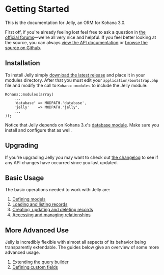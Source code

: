# Getting Started

This is the documentation for Jelly, an ORM for Kohana 3.0.

First off, if you're already feeling lost feel free to ask a question in [the official forums](http://dev.kohanaframework.org/projects/jelly/boards)—we're all very nice and helpful. If you feel better looking at the source, you can always [view the API documentation](http://jelly.jonathan-geiger.com/docs/api/Jelly) or [browse the source on Github](http://github.com/jonathangeiger/kohana-jelly).

## Installation

To install Jelly simply [download the latest release](http://github.com/jonathangeiger/kohana-jelly) and place it in your modules directory. After that you must edit your `application/bootstrap.php` file and modify the call to `Kohana::modules` to include the Jelly module:

	Kohana::modules(array(
	    ...
	    'database' => MODPATH.'database',
		'jelly'    => MODPATH.'jelly',
	    ...
	));
	
Notice that Jelly depends on Kohana 3.x's [database module](http://github.com/kohana/database). Make sure you install and configure that as well.

## Upgrading

If you're upgrading Jelly you may want to check out [the changelog](jelly.upgrading) to see if any API changes have occurred since you last updated.

## Basic Usage

The basic operations needed to work with Jelly are:

1.  [Defining models](jelly.defining-models)
2.  [Loading and listing records](jelly.loading-and-listing)
3.  [Creating, updating and deleting records](jelly.cud)
4.  [Accessing and managing relationships](jelly.relationships)

## More Advanced Use

Jelly is incredibly flexible with almost all aspects of its behavior
being transparently extendable. The guides below give an overview of some more
advanced usage.

1.  [Extending the query builder](jelly.extending-builder)
2.  [Defining custom fields](jelly.extending-field)